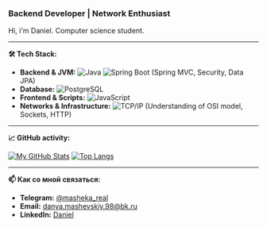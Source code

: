 ### Backend Developer | Network Enthusiast

Hi, i'm Daniel. 
Computer science student. 

---

**🛠️ Tech Stack:**

*   **Backend & JVM:** ![Java](https://img.shields.io/badge/Java-ED8B00?style=for-the-badge&logo=openjdk&logoColor=white) ![Spring Boot](https://img.shields.io/badge/Spring_Boot-6DB33F?style=for-the-badge&logo=spring-boot&logoColor=white) (Spring MVC, Security, Data JPA)
*   **Database:** ![PostgreSQL](https://img.shields.io/badge/PostgreSQL-316192?style=for-the-badge&logo=postgresql&logoColor=white)
*   **Frontend & Scripts:** ![JavaScript](https://img.shields.io/badge/JavaScript-F7DF1E?style=for-the-badge&logo=javascript&logoColor=black)
*   **Networks & Infrastructure:** ![TCP/IP](https://img.shields.io/badge/TCP/IP-000080?style=for-the-badge&logo=cisco&logoColor=white) (Understanding of OSI model, Sockets, HTTP)

---

**📈 GitHub activity:**

[![My GitHub Stats](https://github-readme-stats.vercel.app/api?username=MashekaPatimeiker&show_icons=true&theme=radical&hide_title=true)](https://github.com/YOUR_USERNAME)
[![Top Langs](https://github-readme-stats.vercel.app/api/top-langs/?username=MashekaPatimeiker&layout=compact&theme=radical&hide=html,css)](https://github.com/YOUR_USERNAME)

---

**📫 Как со мной связаться:**
*   **Telegram:** [@masheka_real](https://t.me/masheka_real)
*   **Email:** [danya.mashevskiy.98@bk.ru](mailto:danya.mashevskiy.98@bk.ru)
*   **LinkedIn:** [Daniel](https://www.linkedin.com/in/daniel-mashevskiy-563445344/)
